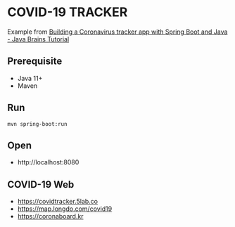 # COVID-19 TRACKER

Example from [Building a Coronavirus tracker app with Spring Boot and Java - Java Brains Tutorial](https://youtu.be/8hjNG9GZGnQ)

## Prerequisite

- Java 11+
- Maven

## Run

```
mvn spring-boot:run
```

## Open

- http://localhost:8080


## COVID-19 Web

- https://covidtracker.5lab.co
- https://map.longdo.com/covid19
- https://coronaboard.kr
